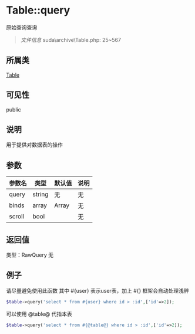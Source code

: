 # Table::query
原始查询查询
> *文件信息* suda\archive\Table.php: 25~567
## 所属类 

[Table](../Table.md)

## 可见性

  public  
## 说明


用于提供对数据表的操作

## 参数

| 参数名 | 类型 | 默认值 | 说明 |
|--------|-----|-------|-------|
| query |  string | 无 | 无 |
| binds |  array | Array | 无 |
| scroll |  bool |  | 无 |

## 返回值
类型：RawQuery
无

## 例子


请尽量避免使用此函数
其中 #{user} 表示user表，加上 #{} 框架会自动处理浅醉

```php
$table->query('select * from #{user} where id > :id',['id'=>2]);
```

可以使用 @table@ 代指本表

```php
$table->query('select * from #{@table@} where id > :id',['id'=>2]);
```
